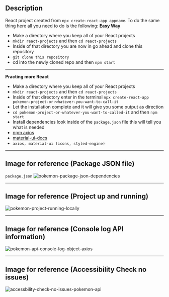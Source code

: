 ## Description
React project created from `npx create-react-app appname`. To do the same thing here all you need to do is the following:
<b>Easy Way</b>
- Make a directory where you keep all of your React projects
- `mkdir react-projects` and then `cd react-projects`
- Inside of that directory you are now in go ahead and clone this repository
- `git clone this repository`
- cd into the newly cloned repo and then `npm start`

___
<b>Practing more React</b>
- Make a directory where you keep all of your React projects
- `mkdir react-projects` and then `cd react-projects`
- Inside of that directory enter in the terminal `npx create-react-app pokemon-project-or-whatever-you-want-to-call-it`
- Let the installation complete and it will give you some output as direction
- `cd pokemon-project-or-whatever-you-want-to-called-it` and then `npm start`
- Install dependencies look inside of the `package.json` file this will tell you what is needed
- [npm axios](https://www.npmjs.com/package/axios)
- [material-ui-docs](https://mui.com/material-ui/getting-started/installation/)
- `axios, material-ui (icons, styled-engine)`

___
## Image for reference (Package JSON file)
`package.json`
![pokemon-package-json-dependencies](https://user-images.githubusercontent.com/5911897/211984713-0176b91e-83b0-48a3-8afc-2e71857e6059.PNG)

___
## Image for reference (Project up and running)
![pokemon-project-running-locally](https://user-images.githubusercontent.com/5911897/211985346-d82d99a7-505d-4128-9d22-83eb055ab6c7.PNG)

___
## Image for reference (Console log API information)
![pokemon-api-console-log-object-axios](https://user-images.githubusercontent.com/5911897/211985113-2efa8fd0-3149-443d-ac60-63e6aa5a1b42.PNG)

___
## Image for reference (Accessibility Check no issues)
![accessbility-check-no-issues-pokemon-api](https://user-images.githubusercontent.com/5911897/211985165-d8c4fbab-4225-4216-ba44-da1f6e7aefda.PNG)
